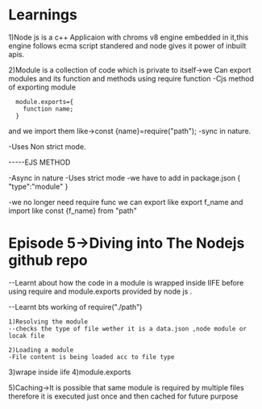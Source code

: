 # Learnings

1)Node js is a c++ Applicaion with chroms v8 engine embedded in it,this engine follows ecma script standered and node gives it power of inbuilt apis.

2)Module is a collection of code which is private to itself->we Can export modules and its function and methods using require function
    -Cjs method of exporting module

      module.exports={
        function name;
      }
and we import them like->const {name}=require("path");
-sync in nature.

-Uses Non strict mode.

-----EJS METHOD

-Async in nature
-Uses strict mode
-we have to add  in package.json {
    "type":"module"
}

-we no longer need require func we can export like  export f_name and import like const {f_name} from "path"


# Episode 5->Diving into The Nodejs github repo
--Learnt about how the code in a module is wrapped inside IIFE before using require and module.exports  provided by node js .

--Learnt bts working of require("./path")

    1)Resolving the module
    --checks the type of file wether it is a data.json ,node module or locak file

    2)Loading a module
    -File content is being loaded acc to file type
  3)wrape inside iife
   4)module.exports

5)Caching->It is possible that same module is required by multiple files therefore it is executed just once and then cached for future purpose 

 


